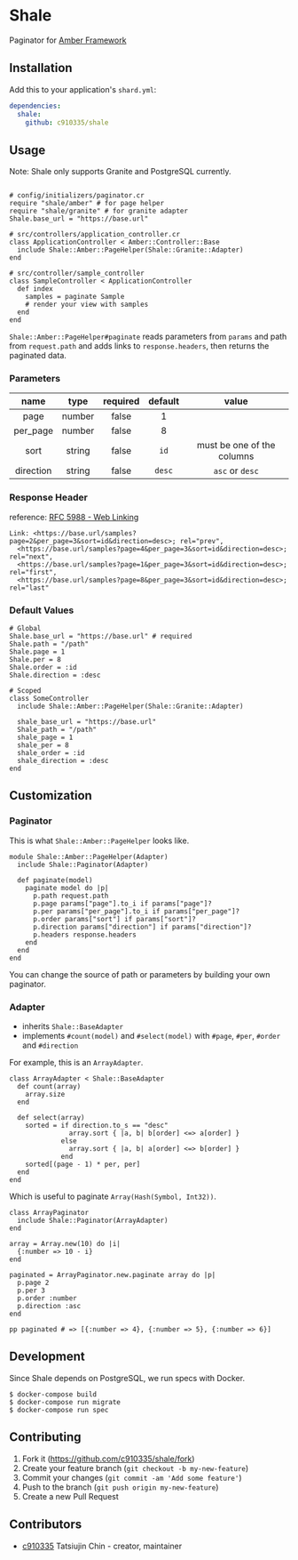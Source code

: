 # Shale

Paginator for [Amber Framework](https://github.com/amberframework/amber)

## Installation

Add this to your application's `shard.yml`:

```yaml
dependencies:
  shale:
    github: c910335/shale
```

## Usage

Note: Shale only supports Granite and PostgreSQL currently.

```crystal

# config/initializers/paginator.cr
require "shale/amber" # for page helper
require "shale/granite" # for granite adapter
Shale.base_url = "https://base.url"

# src/controllers/application_controller.cr
class ApplicationController < Amber::Controller::Base
  include Shale::Amber::PageHelper(Shale::Granite::Adapter)
end

# src/controller/sample_controller
class SampleController < ApplicationController
  def index
    samples = paginate Sample
    # render your view with samples
  end
end
```

`Shale::Amber::PageHelper#paginate` reads parameters from `params` and path from `request.path` and adds links to `response.headers`, then returns the paginated data.

### Parameters

| name | type | required | default | value |
|:-:|:-:|:-:|:-:|:-:|
| page | number | false | 1 |
| per_page | number | false | 8 |
| sort | string | false | `id` | must be one of the columns |
| direction | string | false | `desc` | `asc` or `desc` |

### Response Header

reference: [RFC 5988 - Web Linking](https://tools.ietf.org/html/rfc5988)

```
Link: <https://base.url/samples?page=2&per_page=3&sort=id&direction=desc>; rel="prev",
  <https://base.url/samples?page=4&per_page=3&sort=id&direction=desc>; rel="next",
  <https://base.url/samples?page=1&per_page=3&sort=id&direction=desc>; rel="first",
  <https://base.url/samples?page=8&per_page=3&sort=id&direction=desc>; rel="last"
```

### Default Values

```crystal
# Global
Shale.base_url = "https://base.url" # required
Shale.path = "/path"
Shale.page = 1
Shale.per = 8
Shale.order = :id
Shale.direction = :desc

# Scoped
class SomeController
  include Shale::Amber::PageHelper(Shale::Granite::Adapter)

  shale_base_url = "https://base.url"
  Shale_path = "/path"
  shale_page = 1
  shale_per = 8
  shale_order = :id
  shale_direction = :desc
end
```

## Customization

### Paginator

This is what `Shale::Amber::PageHelper` looks like.

```crystal
module Shale::Amber::PageHelper(Adapter)
  include Shale::Paginator(Adapter)

  def paginate(model)
    paginate model do |p|
      p.path request.path
      p.page params["page"].to_i if params["page"]?
      p.per params["per_page"].to_i if params["per_page"]?
      p.order params["sort"] if params["sort"]?
      p.direction params["direction"] if params["direction"]?
      p.headers response.headers
    end
  end
end
```

You can change the source of path or parameters by building your own paginator.

### Adapter

- inherits `Shale::BaseAdapter`
- implements `#count(model)` and `#select(model)` with `#page`, `#per`, `#order` and `#direction`

For example, this is an `ArrayAdapter`.

```crystal
class ArrayAdapter < Shale::BaseAdapter
  def count(array)
    array.size
  end

  def select(array)
    sorted = if direction.to_s == "desc"
               array.sort { |a, b| b[order] <=> a[order] }
             else
               array.sort { |a, b| a[order] <=> b[order] }
             end
    sorted[(page - 1) * per, per]
  end
end
```

Which is useful to paginate `Array(Hash(Symbol, Int32))`.

```crystal
class ArrayPaginator
  include Shale::Paginator(ArrayAdapter)
end

array = Array.new(10) do |i|
  {:number => 10 - i}
end

paginated = ArrayPaginator.new.paginate array do |p|
  p.page 2
  p.per 3
  p.order :number
  p.direction :asc
end

pp paginated # => [{:number => 4}, {:number => 5}, {:number => 6}]
```

## Development

Since Shale depends on PostgreSQL, we run specs with Docker.

```
$ docker-compose build
$ docker-compose run migrate
$ docker-compose run spec
```

## Contributing

1. Fork it (<https://github.com/c910335/shale/fork>)
2. Create your feature branch (`git checkout -b my-new-feature`)
3. Commit your changes (`git commit -am 'Add some feature'`)
4. Push to the branch (`git push origin my-new-feature`)
5. Create a new Pull Request

## Contributors

- [c910335](https://github.com/c910335) Tatsiujin Chin - creator, maintainer
